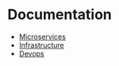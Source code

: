 # Documentation

- [Microservices](../microservices/README.md)
- [Infrastructure](../infrastructure/README.md)
- [Devops](../devops/README.md)